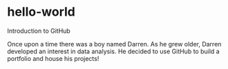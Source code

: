# hello-world
Introduction to GitHub

Once upon a time there was a boy named Darren. As he grew older, Darren developed an interest in data analysis. He decided to use GitHub to build a portfolio and house his projects!
